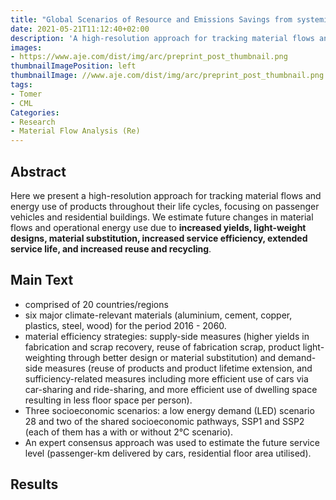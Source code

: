```yaml
---
title: "Global Scenarios of Resource and Emissions Savings from systemic Material Efficiency in Buildings and Cars"
date: 2021-05-21T11:12:40+02:00
description: 'A high-resolution approach for tracking material flows and energy use of products throughout their life cycles'
images:
- https://www.aje.com/dist/img/arc/preprint_post_thumbnail.png
thumbnailImagePosition: left
thumbnailImage: //www.aje.com/dist/img/arc/preprint_post_thumbnail.png
tags:
- Tomer
- CML
Categories:
- Research
- Material Flow Analysis (Re)
---
```


## Abstract

Here we present a high-resolution approach for tracking material flows and energy use of products throughout their life cycles, focusing on passenger vehicles and residential buildings. We estimate future changes in material flows and operational energy use due to **increased yields, light-weight designs, material substitution, increased service efficiency, extended service life, and increased reuse and recycling**.

## Main Text
* comprised of 20 countries/regions
* six major climate-relevant materials (aluminium, cement, copper, plastics, steel, wood) for the period 2016 - 2060.
* material efficiency strategies: supply-side measures (higher yields in fabrication and scrap recovery, reuse of fabrication scrap, product light-weighting through better design or material substitution) and demand-side measures (reuse of
products and product lifetime extension, and sufficiency-related measures including more efficient use of cars via car-sharing and ride-sharing, and more efficient use of dwelling space resulting in less floor space per person).
* Three socioeconomic scenarios: a low energy demand (LED) scenario 28 and two of the shared socioeconomic pathways, SSP1 and SSP2 (each of them has a with or without 2°C scenario).
* An expert consensus approach was used to estimate the future service level (passenger-km delivered by cars, residential floor area utilised).

## Results
